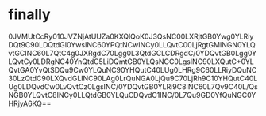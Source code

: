 # finally

0JVMUtCcRy010JVZNjAtUUZa0KXQlQoK0J3QsNC00LXRjtGB0Ywg0YLRiyDQt9C90LDQtdGI0YwsINC60YPQtNCwINCy0LLQvtC00LjRgtGMINGN0YLQvtGCINC60L7QtC4g0JXRgdC70Lgg0L3QtdGCLCDRgdC/0YDQvtGB0Lgg0YLQvtCy0LDRgNC40YnQtdC5LiDQmtGB0YLQsNGC0LgsINC90LXQutC+0YLQvtGA0YvQtSDQu9Cw0YLQuNC90YHQutC40LUg0LHRg9C60LLRiyDQuNC30LzQtdC90LXQvdGLINC90LAg0LrQuNGA0LjQu9C70LjRh9C10YHQutC40LUg0LDQvdCw0LvQvtCz0LgsINC/0YDQvtGB0YLRi9C8INC60L7Qv9C40L/QsNGB0YLQvtC8INCy0LLQtdGB0YLQuCDQvdC1INC/0L7Qu9GD0YfQuNGC0YHRjyA6KQ==